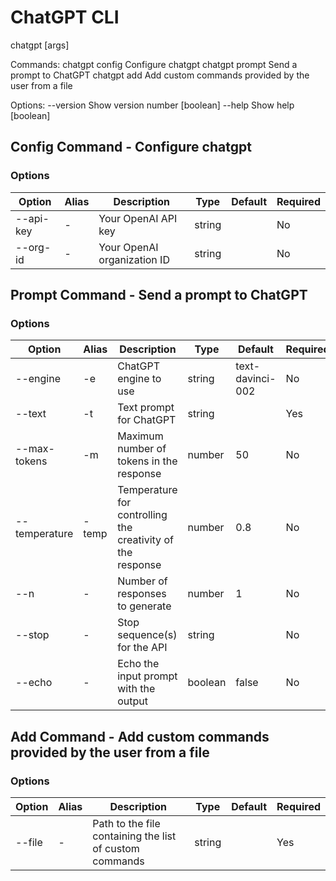 
# ChatGPT CLI

chatgpt <cmd> [args]

Commands:
  chatgpt config  Configure chatgpt
  chatgpt prompt  Send a prompt to ChatGPT
  chatgpt add     Add custom commands provided by the user from a file

Options:
  --version  Show version number                                       [boolean]
  --help     Show help                                                 [boolean]


## Config Command - Configure chatgpt

### Options

| Option | Alias | Description | Type | Default | Required |
| ------ | ----- | ----------- | ---- | ------- | -------- |
| --api-key | - | Your OpenAI API key | string |  | No |
| --org-id | - | Your OpenAI organization ID | string |  | No |

## Prompt Command - Send a prompt to ChatGPT

### Options

| Option | Alias | Description | Type | Default | Required |
| ------ | ----- | ----------- | ---- | ------- | -------- |
| --engine | -e | ChatGPT engine to use | string | text-davinci-002 | No |
| --text | -t | Text prompt for ChatGPT | string |  | Yes |
| --max-tokens | -m | Maximum number of tokens in the response | number | 50 | No |
| --temperature | -temp | Temperature for controlling the creativity of the response | number | 0.8 | No |
| --n | - | Number of responses to generate | number | 1 | No |
| --stop | - | Stop sequence(s) for the API | string |  | No |
| --echo | - | Echo the input prompt with the output | boolean | false | No |

## Add Command - Add custom commands provided by the user from a file

### Options

| Option | Alias | Description | Type | Default | Required |
| ------ | ----- | ----------- | ---- | ------- | -------- |
| --file | - | Path to the file containing the list of custom commands | string |  | Yes |
